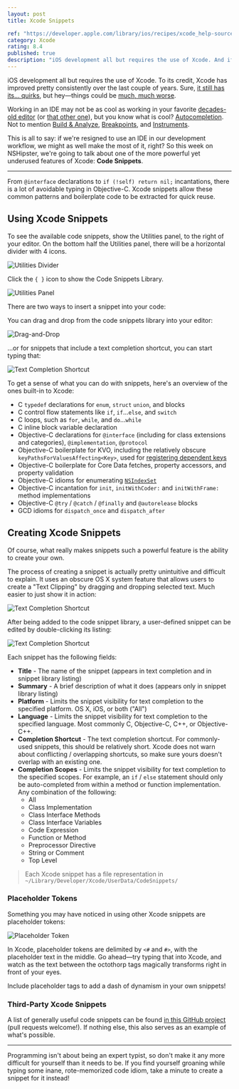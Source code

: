 ```yaml
---
layout: post
title: Xcode Snippets

ref: "https://developer.apple.com/library/ios/recipes/xcode_help-source_editor/CreatingaCustomCodeSnippet/CreatingaCustomCodeSnippet.html"
category: Xcode
rating: 8.4
published: true
description: "iOS development all but requires the use of Xcode. And if we're resigned to use an IDE in our development workflow, we might as well make the most of it, right? So this week on NSHipster, we're going to talk about one of the more powerful yet underused features of Xcode: Code Snippets"
---
```


iOS development all but requires the use of Xcode. To its credit, Xcode has improved pretty consistently over the last couple of years. Sure, [it still has its... quirks](http://www.textfromxcode.com), but hey—things could be [much, much worse](http://www.eclipse.org).

Working in an IDE may not be as cool as working in your favorite [decades-old editor](http://en.wikipedia.org/wiki/Vim_(text_editor)) (or [that other one](http://en.wikipedia.org/wiki/Emacs)), but you know what is cool? [Autocompletion](http://www.textfromxcode.com/post/24542673087). Not to mention [Build & Analyze](http://clang-analyzer.llvm.org/xcode.html), [Breakpoints](https://developer.apple.com/library/ios/recipes/xcode_help-source_editor/Creating,Disabling,andDeletingBreakpoints/Creating,Disabling,andDeletingBreakpoints.html), and [Instruments](https://developer.apple.com/library/ios/DOCUMENTATION/DeveloperTools/Conceptual/InstrumentsUserGuide/InstrumentsQuickStart/InstrumentsQuickStart.html).

This is all to say: if we're resigned to use an IDE in our development workflow, we might as well make the most of it, right? So this week on NSHipster, we're going to talk about one of the more powerful yet underused features of Xcode: **Code Snippets**.

---

From `@interface` declarations to `if (!self) return nil;` incantations, there is a lot of avoidable typing in Objective-C. Xcode snippets allow these common patterns and boilerplate code to be extracted for quick reuse.

## Using Xcode Snippets

To see the available code snippets, show the Utilities panel, to the right of your editor. On the bottom half the Utilities panel, there will be a horizontal divider with 4 icons.

![Utilities Divider](http://nshipster.s3.amazonaws.com/xcode-snippet-utilities-divider.png)

Click the `{ }` icon to show the Code Snippets Library.

![Utilities Panel](http://nshipster.s3.amazonaws.com/xcode-snippet-utilties-panel.png)

There are two ways to insert a snippet into your code:

You can drag and drop from the code snippets library into your editor:

![Drag-and-Drop](http://nshipster.s3.amazonaws.com/xcode-snippet-drag-and-drop.gif)

...or for snippets that include a text completion shortcut, you can start typing that:

![Text Completion Shortcut](http://nshipster.s3.amazonaws.com/xcode-snippet-text-completion-shortcut.gif)

To get a sense of what you can do with snippets, here's an overview of the ones built-in to Xcode:

- C `typedef` declarations for `enum`, `struct` `union`, and blocks
- C control flow statements like `if`, `if`...`else`, and `switch`
- C loops, such as `for`, `while`, and `do`...`while`
- C inline block variable declaration
- Objective-C declarations for `@interface` (including for class extensions and categories), `@implementation`, `@protocol`
- Objective-C boilerplate for KVO, including the relatively obscure `keyPathsForValuesAffecting<Key>`, used for [registering dependent keys](https://developer.apple.com/library/ios/DOCUMENTATION/Cocoa/Conceptual/KeyValueObserving/Articles/KVODependentKeys.html)
- Objective-C boilerplate for Core Data fetches, property accessors, and property validation
- Objective-C idioms for enumerating [`NSIndexSet`](http://nshipster.com/nsindexset/)
- Objective-C incantation for `init`, `initWithCoder:` and `initWithFrame:` method implementations
- Objective-C `@try` / `@catch` / `@finally` and `@autorelease` blocks
- GCD idioms for `dispatch_once` and `dispatch_after`

## Creating Xcode Snippets

Of course, what really makes snippets such a powerful feature is the ability to create your own.

The process of creating a snippet is actually pretty unintuitive and difficult to explain. It uses an obscure OS X system feature that allows users to create a "Text Clipping" by dragging and dropping selected text. Much easier to just show it in action:

![Text Completion Shortcut](http://nshipster.s3.amazonaws.com/xcode-snippet-create.gif)

After being added to the code snippet library, a user-defined snippet can be edited by double-clicking its listing:

![Text Completion Shortcut](http://nshipster.s3.amazonaws.com/xcode-snippet-editor.png)

Each snippet has the following fields:

- **Title** - The name of the snippet (appears in text completion and in snippet library listing)
- **Summary** - A brief description of what it does (appears only in snippet library listing)
- **Platform** - Limits the snippet visibility for text completion to the specified platform. OS X, iOS, or both ("All")
- **Language** - Limits the snippet visibility for text completion to the specified language. Most commonly C, Objective-C, C++, or Objective-C++.
- **Completion Shortcut** - The text completion shortcut. For commonly-used snippets, this should be relatively short. Xcode does not warn about conflicting / overlapping shortcuts, so make sure yours doesn't overlap with an existing one.
- **Completion Scopes** - Limits the snippet visibility for text completion to the specified scopes. For example, an `if` / `else` statement should only be auto-completed from within a method or function implementation. Any combination of the following:
    - All
    - Class Implementation
    - Class Interface Methods
    - Class Interface Variables
    - Code Expression
    - Function or Method
    - Preprocessor Directive
    - String or Comment
    - Top Level

> Each Xcode snippet has a file representation in `~/Library/Developer/Xcode/UserData/CodeSnippets/`

### Placeholder Tokens

Something you may have noticed in using other Xcode snippets are placeholder tokens:

![Placeholder Token](http://nshipster.s3.amazonaws.com/xcode-snippet-token.png)

In Xcode, placeholder tokens are delimited by `<#` and `#>`, with the placeholder text in the middle. Go ahead—try typing that into Xcode, and watch as the text between the octothorp tags magically transforms right in front of your eyes.

Include placeholder tags to add a dash of dynamism in your own snippets!

### Third-Party Xcode Snippets

A list of generally useful code snippets can be found [in this GitHub project](https://github.com/mattt/Xcode-Snippets) (pull requests welcome!). If nothing else, this also serves as an example of what's possible.

---

Programming isn't about being an expert typist, so don't make it any more difficult for yourself than it needs to be. If you find yourself groaning while typing some inane, rote-memorized code idiom, take a minute to create a snippet for it instead!

